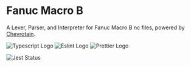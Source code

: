 # Fanuc Macro B
A Lexer, Parser, and Interpreter for Fanuc Macro B nc files, powered by [Chevrotain](https://chevrotain.io/docs/).

![Typescript Logo](https://img.shields.io/badge/TypeScript-007ACC?style=for-the-badge&logo=typescript&logoColor=white) ![Eslint Logo](https://img.shields.io/badge/eslint-3A33D1?style=for-the-badge&logo=eslint&logoColor=white) ![Prettier Logo](https://img.shields.io/badge/prettier-1A2C34?style=for-the-badge&logo=prettier&logoColor=F7BA3E)

![Jest Status](https://github.com/kevinkhill/fanuc-macro-b/actions/workflows/main.yml/badge.svg)

